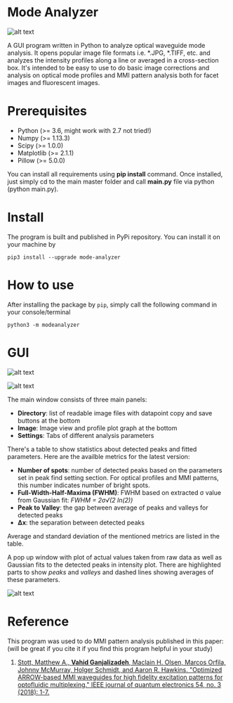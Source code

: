   # Mode Analyzer
  
  ![alt text](screenshots/1.png "GUI")
  
  A GUI program written in Python to analyze optical waveguide mode analysis. It opens popular image file formats i.e. *.JPG, *.TIFF, etc. and analyzes the intensity profiles along a line or averaged in a cross-section box. It's intended to be easy to use to do basic image corrections and analysis on optical mode profiles and MMI pattern analysis both for facet images and fluorescent images.
  
  # Prerequisites
  - Python (>= 3.6, might work with 2.7 not tried!)
  - Numpy (>= 1.13.3)
  - Scipy (>= 1.0.0)
  - Matplotlib (>= 2.1.1)
  - Pillow (>= 5.0.0)
  
  You can install all requirements using **pip install** command. Once installed, just simply cd to the main master folder and call **main.py** file via python (python main.py).
  
  # Install
  The program is built and published in PyPi repository. You can install it on your machine by
  ```console
  pip3 install --upgrade mode-analyzer
  ```
  # How to use
  After installing the package by `pip`, simply call the following command in your console/terminal
  ```console
  python3 -m modeanalyzer
  ```

  # GUI
  
  ![alt text](screenshots/2.png "Main window")
  
  ![alt text](screenshots/3.png "Plot window")
  
  The main window consists of three main panels:
  - **Directory**: list of readable image files with datapoint copy and save buttons at the bottom
  - **Image**: Image view and profile plot graph at the bottom
  - **Settings**: Tabs of different analysis parameters
  
  There's a table to show statistics about detected peaks and fitted parameters. Here are the availble metrics for the latest version:
  - **Number of spots**: number of detected peaks based on the parameters set in peak find setting section. For optical profiles and MMI patterns, this number indicates number of bright spots.
  - **Full-Width-Half-Maxima (FWHM)**: FWHM based on extracted σ value from Gaussian fit:
  *FWHM = 2σ√(2 ln(2))*
  - **Peak to Valley**: the gap between average of peaks and valleys for detected peaks
  - **Δx**: the separation between detected peaks
  
  Average and standard deviation of the mentioned metrics are listed in the table.
  
  A pop up window with plot of actual values taken from raw data as well as Gaussian fits to the detected peaks in intensity plot. There are highlighted parts to show *peaks* and *valleys* and dashed lines showing averages of these parameters.
  
  ![alt text](screenshots/4.png "Plot window")
  
  
  # Reference
  This program was used to do MMI pattern analysis published in this paper:
  (will be great if you cite it if you find this program helpful in your study)
  
  1. [Stott, Matthew A., **Vahid Ganjalizadeh**, Maclain H. Olsen, Marcos Orfila, Johnny McMurray, Holger Schmidt, and Aaron R. Hawkins. "Optimized ARROW-based MMI waveguides for high fidelity excitation patterns for optofluidic multiplexing." IEEE journal of quantum electronics 54, no. 3 (2018): 1-7.](https://doi.org/10.1109/JQE.2018.2816120)
  
